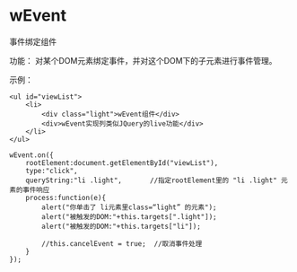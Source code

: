 # wEvent
事件绑定组件

功能：
对某个DOM元素绑定事件，并对这个DOM下的子元素进行事件管理。

示例：
	
	<ul id="viewList">
	    <li>
	        <div class="light">wEvent组件</div>
	        <div>wEvent实现列类似JQuery的live功能</div>
	    </li>
	</ul>

	wEvent.on({
		rootElement:document.getElementById("viewList"),
		type:"click",
		queryString:"li .light",       //指定rootElement里的 "li .light" 元素的事件响应
		process:function(e){
			alert("你单击了 li元素里class=“light” 的元素");
			alert("被触发的DOM:"+this.targets[".light"]);
			alert("被触发的DOM:"+this.targets["li"]);
	
			//this.cancelEvent = true;  //取消事件处理
		}
	});

